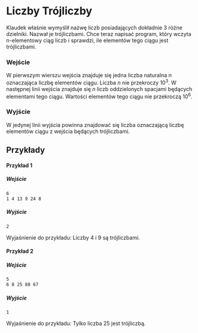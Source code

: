 # Liczby Trójliczby

Klaudek właśnie wymyślił nazwę liczb posiadających dokładnie 3 różne dzielniki. Nazwał je trójliczbami. Chce teraz napisać program, który wczyta $n$-elementowy ciąg liczb i sprawdzi, ile elementów tego ciągu jest trójliczbami. 

### Wejście

W pierwszym wierszu wejścia znajduje się jedna liczba naturalna $n$ oznaczająca liczbę elementów ciągu. Liczba $n$ nie przekroczy $10^3$. W następnej linii wejścia znajduje się $n$ liczb oddzielonych spacjami będących elementami tego ciągu. Wartości elementów tego ciągu nie przekroczą $10^6$.

### Wyjście

W jedynej linii wyjścia powinna znajdować się liczba oznaczającą liczbę elementów ciągu z wejścia będących trójliczbami.

## Przykłady

#### Przykład 1

##### Wejście

```
6
1 4 13 9 24 8
```

##### Wyjście

```
2
```

Wyjaśnienie do przykładu: Liczby 4 i 9 są trójliczbami.

#### Przykład 2

##### Wejście

```
5
6 8 25 88 67
```

##### Wyjście

```
1
```
Wyjaśnienie do przykładu: Tylko liczba 25 jest trójliczbą.